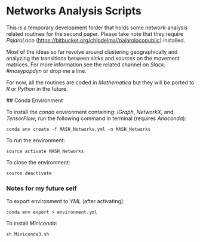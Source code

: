 # Networks Analysis Scripts

This is a temporary development folder that holds some network-analysis related routines for the second paper. Please take note that they require _PajaroLoco_ (https://bitbucket.org/chipdelmal/pajarolocopublic) installed.

Most of the ideas so far revolve around clustering geographically and analyzing the transitions between _sinks_ and _sources_ on the movement matrices. For more information see the related channel on *Slack: #mosypopdyn* or drop me a line.

For now, all the routines are coded in _Mathematica_ but they will be ported to *R* or *Python* in the future.

## Conda Environment

To install the *conda* environment containing: _iGraph_, _NetworkX_, and _TensorFlow_; run the following command in terminal (requires _Anaconda_):

```conda env create -f MASH_Networks.yml -n MASH_Networks```

To run the environment:

```source activate MASH_Networks```

To close the environment:

```source deactivate```

### Notes for my future self

To export environment to *YML* (after activating):

```conda env export > environment.yml```

To install *Miniconda*:

```sh Miniconda3.sh```